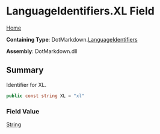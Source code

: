 # LanguageIdentifiers\.XL Field

[Home](../../../README.md)

**Containing Type**: DotMarkdown\.[LanguageIdentifiers](../README.md)

**Assembly**: DotMarkdown\.dll

## Summary

Identifier for XL\.

```csharp
public const string XL = "xl"
```

### Field Value

[String](https://docs.microsoft.com/en-us/dotnet/api/system.string)

